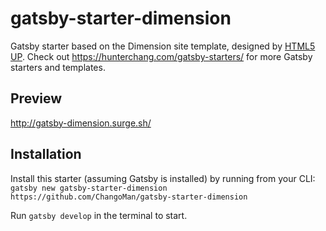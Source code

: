 # gatsby-starter-dimension
Gatsby starter based on the Dimension site template, designed by [HTML5 UP](https://html5up.net/dimension). Check out https://hunterchang.com/gatsby-starters/ for more Gatsby starters and templates.

## Preview

http://gatsby-dimension.surge.sh/

## Installation

Install this starter (assuming Gatsby is installed) by running from your CLI:
`gatsby new gatsby-starter-dimension https://github.com/ChangoMan/gatsby-starter-dimension`

Run `gatsby develop` in the terminal to start.
